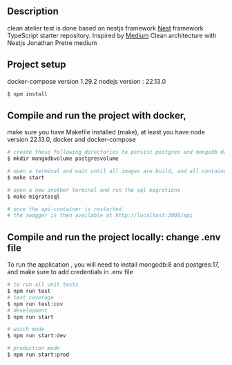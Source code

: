 

## Description
clean atelier test is done based on nestjs framework
[Nest](https://github.com/nestjs/nest) framework TypeScript starter repository.
Inspired by [Medium](https://medium.com/@jonathan.pretre91/clean-architecture-with-nestjs-e089cef65045) Clean architecture with Nestjs Jonathan Pretre medium


## Project setup
docker-compose version 1.29.2
nodejs version : 22.13.0
```bash
$ npm install
```


## Compile and run the project with docker, 
make sure you have Makefile installed (make), at least you have node version 22.13.0, docker and docker-compose
```bash
# create these following directories to persist postgres and mongodb data during the application run
$ mkdir mongodbvolume postgresvolume

# open a terminal and wait until all images are build, and all containers started,
$ make start

# open a new another terminal and run the sql migrations
$ make migratesql

# once the api-container is restarted 
# the swagger is then available at http://localhost:3000/api 

```
 

 ## Compile and run the project locally: change .env file
To run the application , you will need to install mongodb:8 and postgres:17,
and make sure to  add credentials in .env file

```bash
# to run all unit tests
$ npm run test
# test coverage
$ npm run test:cov
# development
$ npm run start

# watch mode
$ npm run start:dev

# production mode
$ npm run start:prod

```

 

 